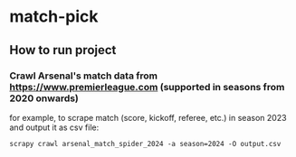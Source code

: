 # match-pick

## How to run project

### Crawl Arsenal's match data from https://www.premierleague.com (supported in seasons from 2020 onwards)

for example, to scrape match (score, kickoff, referee, etc.) in season 2023 and output it as csv file:

```shell
scrapy crawl arsenal_match_spider_2024 -a season=2024 -O output.csv
```
